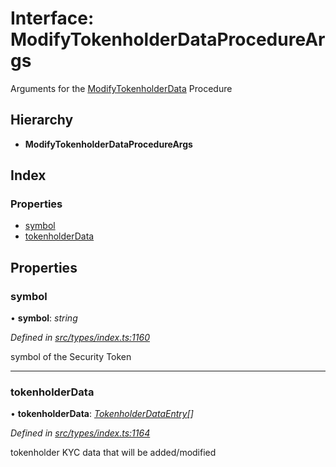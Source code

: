 # Interface: ModifyTokenholderDataProcedureArgs

Arguments for the [ModifyTokenholderData](../enums/_types_index_.proceduretype.md#modifytokenholderdata) Procedure

## Hierarchy

* **ModifyTokenholderDataProcedureArgs**

## Index

### Properties

* [symbol](_types_index_.modifytokenholderdataprocedureargs.md#symbol)
* [tokenholderData](_types_index_.modifytokenholderdataprocedureargs.md#tokenholderdata)

## Properties

###  symbol

• **symbol**: *string*

*Defined in [src/types/index.ts:1160](https://github.com/PolymathNetwork/polymath-sdk/blob/550676f/src/types/index.ts#L1160)*

symbol of the Security Token

___

###  tokenholderData

• **tokenholderData**: *[TokenholderDataEntry](_types_index_.tokenholderdataentry.md)[]*

*Defined in [src/types/index.ts:1164](https://github.com/PolymathNetwork/polymath-sdk/blob/550676f/src/types/index.ts#L1164)*

tokenholder KYC data that will be added/modified
